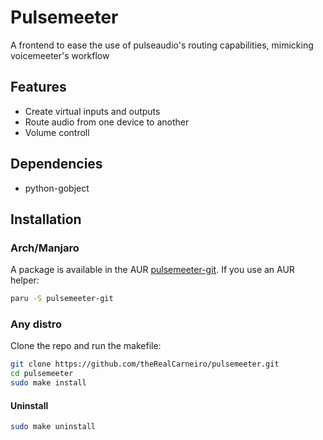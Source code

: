 # Pulsemeeter
A frontend to ease the use of pulseaudio's routing capabilities, mimicking voicemeeter's workflow

## Features
 - Create virtual inputs and outputs
 - Route audio from one device to another
 - Volume controll

## Dependencies
 - python-gobject

## Installation
### Arch/Manjaro
A package is available in the AUR [pulsemeeter-git](https://aur.archlinux.org/packages/pulsemeeter-git/). If you use an AUR helper:
```sh
paru -S pulsemeeter-git
```

### Any distro
Clone the repo and run the makefile:
```sh
git clone https://github.com/theRealCarneiro/pulsemeeter.git
cd pulsemeeter
sudo make install
```
#### Uninstall
```sh
sudo make uninstall
```
